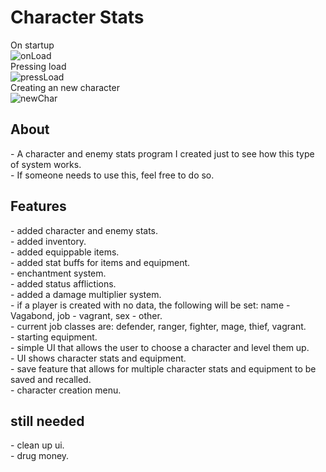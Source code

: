 # Character Stats
On startup<br>
![onLoad](https://github.com/HarpersDad/CharacterStats/assets/42348662/7300b843-2e78-43a9-bce8-4835ec404055)<br>
Pressing load<br>
![pressLoad](https://github.com/HarpersDad/CharacterStats/assets/42348662/10d36244-78b0-4d22-b7ec-101c32405e19)<br>
Creating an new character<br>
![newChar](https://github.com/HarpersDad/CharacterStats/assets/42348662/918a3146-134d-41b1-9dbe-2b3dcf217a70)<br>
<h2>About</h2>
- A character and enemy stats program I created just to see how this type of system works.<br>
- If someone needs to use this, feel free to do so.<br>
<h2>Features</h2>
- added character and enemy stats.<br>
- added inventory.<br>
- added equippable items.<br>
- added stat buffs for items and equipment.<br>
- enchantment system.<br>
- added status afflictions.<br>
- added a damage multiplier system.<br>
- if a player is created with no data, the following will be set: name - Vagabond, job - vagrant, sex - other.<br>
- current job classes are: defender, ranger, fighter, mage, thief, vagrant.<br>
- starting equipment.<br>
- simple UI that allows the user to choose a character and level them up.<br>
- UI shows character stats and equipment.<br>
- save feature that allows for multiple character stats and equipment to be saved and recalled.<br>
- character creation menu.<br>
<h2>still needed</h2>
- clean up ui.<br>
- drug money.<br>
